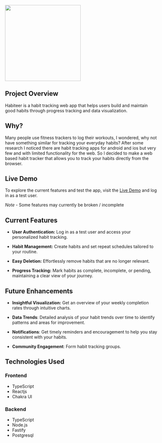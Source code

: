 <img width="250" src="https://user-images.githubusercontent.com/73000930/222848320-993ebde7-67ef-4e5a-9cea-f9b4dba03f9b.png">

## Project Overview

Habiteer is a habit tracking web app that helps users build and maintain good habits through progress tracking and data visualization.

## Why?

Many people use fitness trackers to log their workouts, I wondered, why not have something similar for tracking your everyday habits? After some research I noticed there are habit tracking apps for android and ios but very few and with limited functionality for the web. So I decided to make a web based habit tracker that allows you to track your habits directly from the browser.

## Live Demo

To explore the current features and test the app, visit the [Live Demo](https://habiteer-iqtxo.ondigitalocean.app/) and log in as a test user.

_Note_ - Some features may currently be broken / incomplete

## Current Features

-  **User Authentication:** Log in as a test user and access your personalized habit tracking.

-  **Habit Management:** Create habits and set repeat schedules tailored to your routine.

-  **Easy Deletion:** Effortlessly remove habits that are no longer relevant.

-  **Progress Tracking:** Mark habits as complete, incomplete, or pending, maintaining a clear view of your journey.

## Future Enhancements

-  **Insightful Visualization:** Get an overview of your weekly completion rates through intuitive charts.

-  **Data Trends**: Detailed analysis of your habit trends over time to identify patterns and areas for improvement.

-  **Notifications**: Get timely reminders and encouragement to help you stay consistent with your habits.

-  **Community Engagement**: Form habit tracking groups.

## Technologies Used

### Frontend

-  TypeScript
-  Reactjs
-  Chakra UI

### Backend

-  TypeScript
-  Node.js
-  Fastify
-  Postgresql
